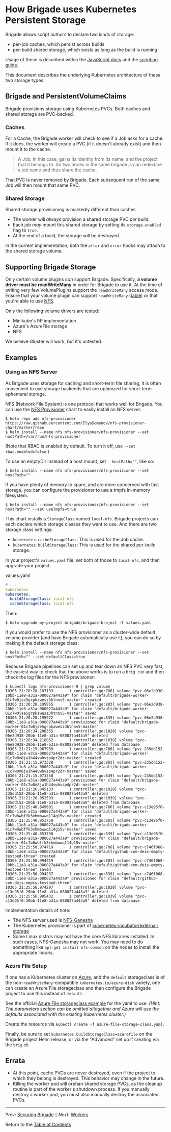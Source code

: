 # How Brigade uses Kubernetes Persistent Storage

Brigade allows script authors to declare two kinds of storage:

- per-job caches, which persist across builds
- per-build shared storage, which exists as long as the build is running

Usage of these is described within the [JavaScript docs](javascript.md) and the
[scripting guide](scripting.md).

This document describes the underlying Kubernetes architecture of these two
storage types.

## Brigade and PersistentVolumeClaims

Brigade provisions storage using Kubernetes PVCs. Both caches and shared storage
are PVC-backed.

### Caches

For a Cache, the Brigade worker will check to see if a Job asks for a cache. If it
does, the worker will create a PVC (if it doesn't already exist) and then mount
it to the cache.

> A Job, in this case, gains its identity from its name, and the project that
> it belongs to. So two hooks in the same brigade.js can redeclare a job name and
> thus share the cache.

That PVC is never removed by Brigade. Each subsequent run of the same Job will
then mount that same PVC.

### Shared Storage

Shared storage provisioning is markedly different than caches.

- The worker will _always_ provision a shared storage PVC _per build_.
- Each job _may_ mount this shared storage by setting its `storage.enabled` flag
  to `true`.
- At the end of a build, the storage will be destroyed.

In the current implementation, both the `after` and `error` hooks may attach to
the shared storage volume.

## Supporting Brigade Storage

Only certain volume plugins _can_ support Brigade. Specifically, **a volume driver
must be readWriteMany** in order for Brigade to use it. At the time of writing
very few VolumePlugins support the `readWriteMany` access mode. Ensure that your
volume plugin can support `readWriteMany`
([table](https://kubernetes.io/docs/concepts/storage/persistent-volumes/#access-modes))
or that you're able to use [NFS](#using-an-nfs-server).

Only the following volume drivers are tested:

- Minikube's 9P implementation
- Azure's AzureFile storage
- NFS

We believe Gluster will work, but it's untested.

## Examples

### Using an NFS Server

As Brigade uses storage for caching and short-term file sharing, it is often convenient
to use storage backends that are optimized for short-term ephemeral storage.

NFS (Network File System) is one protocol that works well for Brigade. You can
use the [NFS Provisioner](https://github.com/IlyaSemenov/nfs-provisioner-chart)
chart to easily install an NFS server.

```console
$ helm repo add nfs-provisioner https://raw.githubusercontent.com/IlyaSemenov/nfs-provisioner-chart/master/repo
$ helm install --name nfs nfs-provisioner/nfs-provisioner --set hostPath=/var/run/nfs-provisioner
```

(Note that RBAC is enabled by default. To turn it off, use `--set rbac.enabled=false`.)

To use an emptyDir instead of a host mount, set `--hostPath=""`, like so:

```console
$ helm install --name nfs nfs-provisioner/nfs-provisioner --set hostPath=""
```

If you have plenty of memory to spare, and are more concerned with fast storage,
you can configure the provisioner to use a tmpfs in-memory filesystem.

```console
$ helm install --name nfs nfs-provisioner/nfs-provisioner --set hostPath="" --set useTmpfs=true
```

This chart installs a `StorageClass` named `local-nfs`. Brigade projects can
each declare which storage classes they want to use. And there are two storage
class settings:

- `kubernetes.cacheStorageClass`: This is used for the Job cache.
- `kubernetes.buildStorageClass`: This is used for the shared per-build storage.

In your project's `values.yaml` file, set both of those to `local-nfs`, and then
upgrade your project:

values.yaml
```yaml
# ...
kubernetes
kubernetes:
  buildStorageClass: local-nfs
  cacheStorageClass: local-nfs
```

Then:

```console
$ helm upgrade my-project brigade/brigade-broject -f values.yaml
```

If you would prefer to use the NFS provisioner as a cluster-wide default volume provider
(and have Brigade automatically use it), you can do so by making it the default
storage class:

```console
$ helm install --name nfs nfs-provisioner/nfs-provisioner --set hostPath="" --set defaultClass=true
```

Because Brigade pipelines can set up and tear down an NFS PVC very fast, the easiest
way to check that the above works is to run a `brig run` and then check the
log files for the NFS provisioner:

```console
$ kubectl logs nfs-provisioner-0 | grep volume
I0305 21:20:28.187133       1 controller.go:786] volume "pvc-06e2d938-20bb-11e8-a31a-080027a443a9" for claim "default/brigade-worker-01c7w0jse5grpkzwesz3htnnv5-master" created
I0305 21:20:28.195955       1 controller.go:803] volume "pvc-06e2d938-20bb-11e8-a31a-080027a443a9" for claim "default/brigade-worker-01c7w0jse5grpkzwesz3htnnv5-master" saved
I0305 21:20:28.195972       1 controller.go:839] volume "pvc-06e2d938-20bb-11e8-a31a-080027a443a9" provisioned for claim "default/brigade-worker-01c7w0jse5grpkzwesz3htnnv5-master"
I0305 21:20:34.208355       1 controller.go:1028] volume "pvc-06e2d938-20bb-11e8-a31a-080027a443a9" deleted
I0305 21:20:34.216852       1 controller.go:1039] volume "pvc-06e2d938-20bb-11e8-a31a-080027a443a9" deleted from database
I0305 21:21:15.967959       1 controller.go:786] volume "pvc-235dd152-20bb-11e8-a31a-080027a443a9" for claim "default/brigade-worker-01c7w0m8jw1h44vwhvzp4pr2dr-master" created
I0305 21:21:15.973328       1 controller.go:803] volume "pvc-235dd152-20bb-11e8-a31a-080027a443a9" for claim "default/brigade-worker-01c7w0m8jw1h44vwhvzp4pr2dr-master" saved
I0305 21:21:15.973358       1 controller.go:839] volume "pvc-235dd152-20bb-11e8-a31a-080027a443a9" provisioned for claim "default/brigade-worker-01c7w0m8jw1h44vwhvzp4pr2dr-master"
I0305 21:21:26.045133       1 controller.go:1028] volume "pvc-235dd152-20bb-11e8-a31a-080027a443a9" deleted
I0305 21:21:26.052593       1 controller.go:1039] volume "pvc-235dd152-20bb-11e8-a31a-080027a443a9" deleted from database
I0305 21:25:40.845601       1 controller.go:786] volume "pvc-c13e95f0-20bb-11e8-a31a-080027a443a9" for claim "default/brigade-worker-01c7w0wbffk3xhmbwwq114g15v-master" created
I0305 21:25:40.853759       1 controller.go:803] volume "pvc-c13e95f0-20bb-11e8-a31a-080027a443a9" for claim "default/brigade-worker-01c7w0wbffk3xhmbwwq114g15v-master" saved
I0305 21:25:40.853790       1 controller.go:839] volume "pvc-c13e95f0-20bb-11e8-a31a-080027a443a9" provisioned for claim "default/brigade-worker-01c7w0wbffk3xhmbwwq114g15v-master"
I0305 21:25:50.974719       1 controller.go:786] volume "pvc-c746f068-20bb-11e8-a31a-080027a443a9" for claim "default/github-com-deis-empty-testbed-three" created
I0305 21:25:50.994219       1 controller.go:803] volume "pvc-c746f068-20bb-11e8-a31a-080027a443a9" for claim "default/github-com-deis-empty-testbed-three" saved
I0305 21:25:50.994237       1 controller.go:839] volume "pvc-c746f068-20bb-11e8-a31a-080027a443a9" provisioned for claim "default/github-com-deis-empty-testbed-three"
I0305 21:25:56.974297       1 controller.go:1028] volume "pvc-c13e95f0-20bb-11e8-a31a-080027a443a9" deleted
I0305 21:25:56.985432       1 controller.go:1039] volume "pvc-c13e95f0-20bb-11e8-a31a-080027a443a9" deleted from database
```

Implementation details of note:

- The NFS server used is [NFS-Ganesha](https://github.com/nfs-ganesha/nfs-ganesha)
- The Kubernetes provisioner is part of [kubernetes-incubator/external-storage](https://github.com/kubernetes-incubator/external-storage/tree/master/nfs)
- Some Linux distros may not have the core NFS libraries installed. In such cases,
  NFS-Ganesha may not work. You may need to do something like `apt-get install nfs-common`
  on the nodes to install the appropriate libraris.

### Azure File Setup

If one has a Kubernetes cluster on [Azure](https://azure.microsoft.com/en-us/services/kubernetes-service/),
and the `default` storageclass is of the non-`readWriteMany`-compatible `kubernetes.io/azure-disk` variety, one can create
an Azure File storageclass and then configure the Brigade project to use this instead of `default`.

See the official [Azure File storageclass example](https://kubernetes.io/docs/concepts/storage/storage-classes/#azure-file)
for the yaml to use.  _(Hint: The parameters section can be omitted altogether and Azure will use the defaults associated
with the existing Kubernetes cluster.)_

Create the resource via `kubectl create -f azure-file-storage-class.yaml`.

Finally, be sure to set `kubernetes.buildStorageClass=azurefile` on the Brigade project Helm release, or via the "Advanced" set up
if creating via the `brig` cli.


## Errata

- At this point, cache PVCs are never destroyed, even if the project to which
  they belong is destroyed. This behavior may change in the future.
- Killing the worker pod will orphan shared storage PVCs, as the cleanup routine
  is part of the worker's shutdown process. If you manually destroy a worker pod,
  you must also manually destroy the associated PVCs.

---

Prev: [Securing Brigade](security.md) `|` Next: [Workers](workers.md)

Return to the [Table of Contents](index.md)